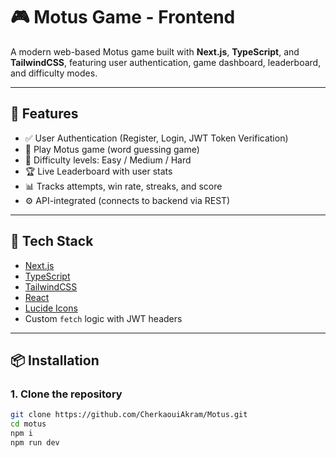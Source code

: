 # 🎮 Motus Game - Frontend

A modern web-based Motus game built with **Next.js**, **TypeScript**, and **TailwindCSS**, featuring user authentication, game dashboard, leaderboard, and difficulty modes.

---

## 🚀 Features

- ✅ User Authentication (Register, Login, JWT Token Verification)
- 🧠 Play Motus game (word guessing game)
- 🎯 Difficulty levels: Easy / Medium / Hard
- 🏆 Live Leaderboard with user stats
- 📊 Tracks attempts, win rate, streaks, and score
- ⚙️ API-integrated (connects to backend via REST)

---

## 🧰 Tech Stack

- [Next.js](https://nextjs.org/)
- [TypeScript](https://www.typescriptlang.org/)
- [TailwindCSS](https://tailwindcss.com/)
- [React](https://reactjs.org/)
- [Lucide Icons](https://lucide.dev/)
- Custom `fetch` logic with JWT headers

---

## 📦 Installation

### 1. Clone the repository

```bash
git clone https://github.com/CherkaouiAkram/Motus.git
cd motus
npm i
npm run dev
